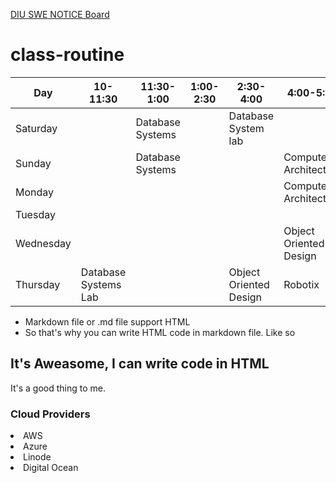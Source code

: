 [DIU SWE NOTICE Board](https://daffodilvarsity.edu.bd/department/swe/notice)

# class-routine

| Day         |  10-11:30            | 11:30-1:00  | 1:00-2:30             |        2:30-4:00       |    4:00-5:30    |
| ----------- | -------------------- | ----------- | --------------------- | ---------------------- | --------------- |
| Saturday    |                 | Database Systems |                       | Database System lab    |                 |
| Sunday      |                 | Database Systems |                       |                        | Computer Architecture
| Monday      |                      |             |                       |                        | Computer Architecture
| Tuesday     |                      |             |                       |                        |                 |
| Wednesday   |                      |             |                       |                        |  Object Oriented Design
| Thursday    | Database Systems Lab |             |                       | Object Oriented Design | Robotix         |


- Markdown file or .md file support HTML
- So that's why you can write HTML code in markdown file. Like so
<h2>It's Aweasome, I can write code in HTML</h2>
<p>It's a good thing to me.</p>

<h3>Cloud Providers</h3>
<li>AWS</li>
<li>Azure</li>
<li>Linode</li>
<li>Digital Ocean</li>
